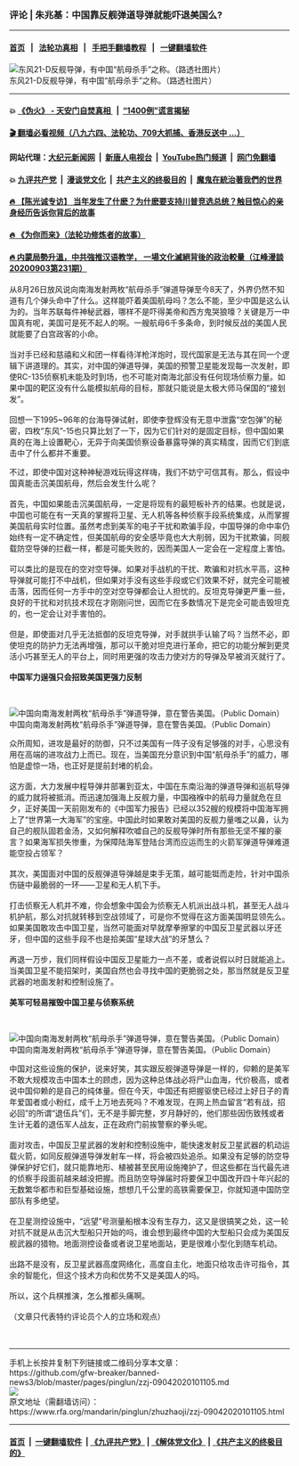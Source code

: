### 评论 | 朱兆基：中国靠反舰弹道导弹就能吓退美国么?
------------------------

#### [首页](https://github.com/gfw-breaker/banned-news3/blob/master/README.md) &nbsp;&nbsp;|&nbsp;&nbsp; [法轮功真相](https://github.com/begood0513/basic/blob/master/README.md)  &nbsp;&nbsp;|&nbsp;&nbsp; [手把手翻墙教程](https://github.com/gfw-breaker/guides/wiki)  &nbsp;&nbsp;|&nbsp;&nbsp; [一键翻墙软件](https://github.com/gfw-breaker/nogfw/blob/master/README.md)  



<div id="headerimg">
 <img alt="东风21-D反舰导弹，有中国“航母杀手”之称。（路透社图片）" src="https://www.rfa.org/mandarin/yataibaodao/gangtai/hcm1-08272020082155.html/2015-09-03T000000Z_501544010_GF10000191505_RTRMADP_3_WW2-ANNIVERSARY-CHINA.jpg/@@images/ca1f911b-00a3-4503-9e81-9104d5a206da.jpeg" title="东风21-D反舰导弹，有中国“航母杀手”之称。（路透社图片）"/>
 <div id="headerimgcontents">
  <div id="headerimgcaption">
   <span>
    东风21-D反舰导弹，有中国“航母杀手”之称。（路透社图片）
   </span>
   <!-- zoomattribute -->
  </div>
  <!-- headerimgcaption -->
 </div>
 <!-- headerimagecontents -->
</div>

<hr/>


#### 💥 [《伪火》 - 天安门自焚真相 ](http://141.164.51.119:10000/videos/blog/weihuo.html)&nbsp; |&nbsp; [“1400例”谎言揭秘  ](http://141.164.51.119:10000/videos/blog/jiexi1400.html)

#### [ 🎬  翻墙必看视频（八九六四、法轮功、709大抓捕、香港反送中 ...）](https://github.com/gfw-breaker/links/blob/master/banned.md)

#### 网站代理：[大纪元新闻网](http://167.172.10.89:10080/gb/) &nbsp;|&nbsp; [新唐人电视台](http://167.172.10.89:8808/gb/)  &nbsp;|&nbsp; [YouTube热门频道](http://158.247.203.241/youtube.html) &nbsp;|&nbsp; [网门免翻墙](http://158.247.203.241:11000/show.aspx?name=ogHome)

#### 💥 [九评共产党](http://141.164.51.119:10000/videos/res/jiuping/)&nbsp; |&nbsp; [漫谈党文化](http://141.164.51.119:10000/videos/res/mtdwh/)&nbsp; |&nbsp; [共产主义的终极目的](http://141.164.51.119:10000/videos/res/zjmd/)&nbsp; |&nbsp; [魔鬼在統治著我們的世界](http://141.164.51.119:10000/videos/res/TheSpecter/)  

#### [ 🔥  【陈光诚专访】 当年发生了什麽？为什麽要支持川普竞选总统？触目惊心的亲身经历告诉你背后的故事](http://141.164.51.119:10000/videos/news/cgc02.html)

#### [ 🔥  《为你而来》（法轮功修炼者的故事）](http://141.164.51.119:10000/videos/news/ComingForYou.html)

#### [ 🔥  内蒙局勢升溫，中共強推汉语教学， 一場文化滅絕背後的政治較量（江峰漫談20200903第231期）](http://141.164.51.119:10000/videos/news/jf03.html)

<div id="storytext">
 <div>
  <div class="slot_header">
  </div>
 </div>
 <p>
  从8月26日放风说向南海发射两枚“航母杀手”弹道导弹至今8天了，外界仍然不知道有几个弹头命中了什么。这样能吓着美国航母吗？怎么不能，至少中国是这么认为的。当年苏联每件神秘武器，哪样不是吓得美帝和西方鬼哭狼嚎？关键是万一中国真有呢，美国可是死不起人的啊。一艘航母6千多条命，到时候反战的美国人民就能要了白宫政客的小命。
  <br/>
  <br/>
  当对手已经和慈禧和义和团一样看待洋枪洋炮时，现代国家是无法与其在同一个逻辑下讲道理的。其实，对中国的弹道导弹，美国的预警卫星能发现每一次发射，即使RC-135侦察机未能及时到场，也不可能对南海北部没有任何现场侦察力量。如果中国的靶区没有什么能模拟航母的目标，那就只能说是太极大师马保国的“接划发”。
  <br/>
  <br/>
  回想一下1995~96年的台海导弹试射，即使李登辉没有无意中泄露“空包弹”的秘密，四枚“东风”-15也只算比划了一下，因为它们针对的是固定目标，但中国如果真的在海上设置靶心，无异于向美国侦察设备暴露导弹的真实精度，因而它们到底击中了什么都并不重要。
 </p>
 <p>
  不过，即使中国对这种神秘游戏玩得这样嗨，我们不妨宁可信其有。那么，假设中国真能击沉美国航母，然后会发生什么呢？
  <br/>
  <br/>
  首先，中国如果能击沉美国航母，一定是将现有的最短板补齐的结果。也就是说，中国也可能在有一天真的掌握将卫星、无人机等各种侦察手段系统集成，从而掌握美国航母实时位置。虽然考虑到美军的电子干扰和欺骗手段，中国导弹的命中率仍始终有一定不确定性，但美国航母的安全感毕竟也大大削弱，因为干扰欺骗，同舰载防空导弹的拦截一样，都是可能失败的，因而美国人一定会在一定程度上害怕。
  <br/>
  <br/>
  可以类比的是现在的空对空导弹。如果对手战机的干扰、欺骗和对抗水平高，这种导弹就可能打不中战机，但如果对手没有这些手段或它们效果不好，就完全可能被击落，因而任何一方手中的空对空导弹都会让人担忧的。反坦克导弹更严重一些，良好的干扰和对抗技术现在才刚刚问世，因而它在多数情况下是完全可能击毁坦克的，也一定会让对手害怕的。
  <br/>
  <br/>
  但是，即使面对几乎无法抵御的反坦克导弹，对手就拱手认输了吗？当然不必，即使坦克的防护力无法再增强，那可以干脆对坦克进行革命，把它的功能分解到更灵活小巧甚至无人的平台上，同时用更强的攻击力使对方的导弹及早被消灭就行了。
  <br/>
  <br/>
  <b>
   中国军力逞强只会招致美国更强力反制
  </b>
 </p>
 <p>
  <b>
  </b>
  <br/>
  <div class="image-inline captioned" style="width:690px;">
   <div style="width:690px;">
    <img alt="中国向南海发射两枚“航母杀手”弹道导弹，意在警告美国。（Public Domain）" src="https://www.rfa.org/mandarin/pinglun/zhuzhaoji/zzj-09042020101105.html/9ceab1b0a38f400cba532434e5e3212f.jpg" title="中国向南海发射两枚“航母杀手”弹道导弹，意在警告美国。（Public Domain）"/>
   </div>
   <div class="image-caption">
    <span style="width:690px;">
     中国向南海发射两枚“航母杀手”弹道导弹，意在警告美国。（Public Domain）
    </span>
    <span class="copyright">
    </span>
   </div>
  </div>
 </p>
 <p>
  众所周知，进攻是最好的防御，只不过美国有一阵子没有足够强的对手，心思没有用在高端的进攻战力上而已。现在，当美国充分意识到中国“航母杀手”的威力，哪怕是虚惊一场，也正好是提前封堵的机会。
  <br/>
  <br/>
  这方面，大力发展中程导弹并部署到亚太，中国在东南沿海的弹道导弹和巡航导弹的威力就将被抵消。而迅速加强海上反舰力量，中国襁褓中的航母力量就危在旦夕，正好美国一天前刚发布的《中国军力报告》已经以352艘的规模将中国海军拥上了“世界第一大海军”的宝座。中国此时如果敢对美国的反舰力量嗤之以鼻，认为自己的舰队固若金汤，又如何解释吹嘘自己的反舰导弹时所有那些无坚不摧的豪言？如果海军损失惨重，为保障陆海军登陆台湾而应运而生的火箭军弹道导弹难道能空投占领军？
  <br/>
  <br/>
  其次，美国面对中国的反舰弹道导弹越是束手无策，越可能铤而走险，针对中国杀伤链中最脆弱的一环——卫星和无人机下手。
  <br/>
  <br/>
  打击侦察无人机并不难，你会想象中国会为侦察无人机派出战斗机，甚至无人战斗机护航，那么对抗就转移到空战领域了，可是你不觉得在这方面美国明显领先么。如果美国敢攻击中国卫星，当然可能面对早就摩拳擦掌的中国反卫星武器以牙还牙，但中国的这些手段不也是拾美国“星球大战”的牙慧么？
  <br/>
  <br/>
  再退一万步，我们同样假设中国反卫星能力一点不差，或者说假以时日就能追上。当美国卫星不能招架时，美国自然也会寻找中国的更脆弱之处，那当然就是反卫星武器的地面发射和控制设施了。
  <br/>
  <br/>
  <b>
   美军可轻易摧毁中国卫星与侦察系统
  </b>
 </p>
 <p>
  <b>
  </b>
  <br/>
  <div class="image-inline captioned" style="width:622px;">
   <div style="width:622px;">
    <img alt="中国向南海发射两枚“航母杀手”弹道导弹，意在警告美国。（Public Domain）" src="https://www.rfa.org/mandarin/pinglun/zhuzhaoji/zzj-09042020101105.html/unnamed.png" title="中国向南海发射两枚“航母杀手”弹道导弹，意在警告美国。（Public Domain）"/>
   </div>
   <div class="image-caption">
    <span style="width:622px;">
     中国向南海发射两枚“航母杀手”弹道导弹，意在警告美国。（Public Domain）
    </span>
    <span class="copyright">
    </span>
   </div>
  </div>
 </p>
 <p>
  中国对这些设施的保护，说来好笑，其实跟反舰弹道导弹是一样的，仰赖的是美军不敢大规模攻击中国本土的顾虑，因为这种总体战必将尸山血海，代价极高，或者说中国仰赖的是自己的纯体量。但在今天，中国还有把握驱使已经过上好日子的青年爱国者或小粉红，成千上万地去死吗？不难发现，在网上热血留言“若有战，招必回”的所谓“退伍兵”们，无不是手脚完整，岁月静好的，他们那些因伤致残或者生计无着的退伍军人战友，正在政府门前挨警察的拳头呢。
  <br/>
  <br/>
  面对攻击，中国反卫星武器的发射和控制设施中，能快速发射反卫星武器的机动运载火箭，如同反舰弹道导弹发射车一样，将会被四处追杀。如果没有足够的防空导弹保护好它们，就只能靠地形、植被甚至民用设施掩护了，但这些都在当代最先进的侦察手段面前越来越没把握。而且防空导弹届时将要保卫中国改开四十年兴起的无数繁华都市和巨型基础设施，想想几千公里的高铁需要保卫，你就知道中国防空部队有多绝望。
  <br/>
  <br/>
  在卫星测控设施中，“远望”号测量船根本没有生存力，这又是很搞笑之处，这一轮对抗不就是从击沉大型船只开始的吗，谁会想到最终中国的大型船只会成为美国反舰武器的猎物。地面测控设备或者说卫星地面站，更是很难小型化到随车机动。
  <br/>
  <br/>
  出路不是没有，反卫星武器高度网络化，高度自主化，地面只给攻击许可指令，其余的智能化，但这个技术方向和优势不又是美国人的吗。
  <br/>
  <br/>
  所以，这个兵棋推演，怎么推都头痛啊。
  <br/>
  <br/>
  （文章只代表特约评论员个人的立场和观点）
  <br/>
  <br/>
  <br/>
 </p>
</div>

<hr/>
手机上长按并复制下列链接或二维码分享本文章：<br/>
https://github.com/gfw-breaker/banned-news3/blob/master/pages/pinglun/zzj-09042020101105.md <br/>
<a href='https://github.com/gfw-breaker/banned-news3/blob/master/pages/pinglun/zzj-09042020101105.md'><img src='https://github.com/gfw-breaker/banned-news3/blob/master/pages/pinglun/zzj-09042020101105.md.png'/></a> <br/>
原文地址（需翻墙访问）：https://www.rfa.org/mandarin/pinglun/zhuzhaoji/zzj-09042020101105.html


------------------------
#### [首页](https://github.com/gfw-breaker/banned-news3/blob/master/README.md) &nbsp;|&nbsp; [一键翻墙软件](https://github.com/gfw-breaker/nogfw/blob/master/README.md) &nbsp;| [《九评共产党》](https://github.com/gfw-breaker/9ping.md/blob/master/README.md#九评之一评共产党是什么) | [《解体党文化》](https://github.com/gfw-breaker/jtdwh.md/blob/master/README.md) | [《共产主义的终极目的》](https://github.com/gfw-breaker/gczydzjmd.md/blob/master/README.md)


<img src='http://gfw-breaker.win/banned-news3/pages/pinglun/zzj-09042020101105.md' width='0px' height='0px'/>